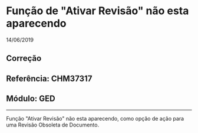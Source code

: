 # Função de "Ativar Revisão" não esta aparecendo
14/06/2019
## Correção
## Referência: CHM37317
## Módulo: GED
***

Função "Ativar Revisão" não esta aparecendo, como opção de ação para uma Revisão Obsoleta de Documento.